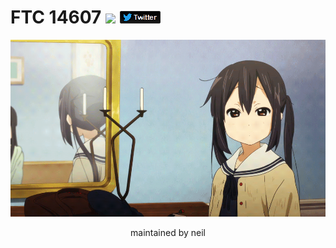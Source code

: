 # FTC 14607 <img src=https://img.shields.io/github/workflow/status/14607/FTC_14607/CI> [![twitter](./res/fixeddarktwitterlogo.png)](https://twitter.com/ftc14607)

![azusa gif](./res/azusa.gif)  

<div align=center>maintained by neil</div>
